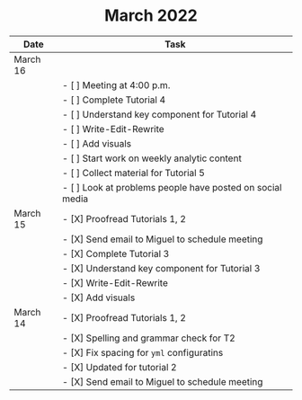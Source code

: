 # <center>March 2022</center>

|  Date  |  Task |
| ------ | ------| 
| March 16  | |
|           | - [ ] Meeting at 4:00 p.m.| 
|           | - [ ] Complete Tutorial 4 |
|           | - [ ] Understand key component for Tutorial 4 |
|           | - [ ] Write-Edit-Rewrite |
|           | - [ ] Add visuals |
|           | - [ ] Start work on weekly analytic content |
|           | - [ ] Collect material for Tutorial 5 |
|           | - [ ] Look at problems people have posted on social media
| March 15  | - [X] Proofread Tutorials 1, 2 |
|           | - [X] Send email to Miguel to schedule meeting | 
|           | - [X] Complete Tutorial 3 |
|           | - [X] Understand key component for Tutorial 3 |
|           | - [X] Write-Edit-Rewrite |
|           | - [X] Add visuals |
| March 14  | - [X] Proofread Tutorials 1, 2 |
|           | -     [X] Spelling and grammar check for T2 |
|           | - [X] Fix spacing for ```yml``` configuratins |
|           |       - [X] Updated for tutorial 2                |
|           | - [X] Send email to Miguel to schedule meeting | 

